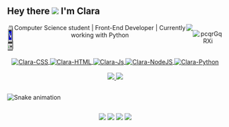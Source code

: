 ## Hey there <img src=https://github.com/TheDudeThatCode/TheDudeThatCode/blob/master/Assets/Hi.gif width="28"> I'm Clara

<div align="center" style="display: flex">
  <img src=https://raw.githubusercontent.com/TheDudeThatCode/TheDudeThatCode/master/Assets/PC.gif width="15"> Computer Science student | Front-End Developer | Currently working with Python <img src=https://raw.githubusercontent.com/TheDudeThatCode/TheDudeThatCode/master/Assets/powerup.gif width="15"> <br><br>
  
   ![pcqrGqRXi](https://user-images.githubusercontent.com/71668698/189731939-abc9e4f9-7623-47b4-b1c3-a8d721678268.gif)
   
</div>

<div align="center" style="display: inline_block"><br>
  <a href="https://www.youtube.com/watch?v=dQw4w9WgXcQ">
    <img align="center" alt="Clara-CSS" src="https://img.shields.io/badge/CSS3-1572B6?style=for-the-badge&logo=css3&logoColor=black&color=pink">
    <img align="center" alt="Clara-HTML" src="https://img.shields.io/badge/HTML5-E34F26?style=for-the-badge&logo=html5&logoColor=black&color=pink">
    <img align="center" alt="Clara-Js" src="https://img.shields.io/badge/JavaScript-F7DF1E?style=for-the-badge&logo=javascript&logoColor=black&color=pink">
    <img align="center" alt="Clara-NodeJS" src="https://img.shields.io/badge/Node.js-43853D?style=for-the-badge&logo=node.js&logoColor=black&color=pink">
    <img align="center" alt="Clara-Python" src="https://img.shields.io/badge/Python-FFD43B?style=for-the-badge&logo=python&logoColor=black&color=pink">
  </a>
</div>
<br>

<div align="center">
  <a href="https://github.com/clairos">
    <img height="150em" src="https://github-readme-stats.vercel.app/api?username=clairos&show_icons=true&theme=dracula&hide=contribs,issues"/>
    <img height="150em" src="https://github-readme-stats.vercel.app/api/top-langs/?username=clairos&layout=compact&langs_count=7&theme=dracula"/>
  </a>
</div>

##

![Snake animation](https://github.com/clairos/clairos/blob/output/github-contribution-grid-snake.svg)

##


<div align="center"> 
  <a href=""><img src="https://img.shields.io/badge/LinkedIn-0077B5?style=for-the-badge&logo=linkedin&logoColor=black&color=pink"></a>
  <a href="mailto:aclarabrusa@gmail.com"><img src="https://img.shields.io/badge/-Gmail-%23333?style=for-the-badge&logo=gmail&logoColor=black&color=pink" target="_blank"></a>
  <a href="https://instagram.com/claeruh" target="_blank"><img src="https://img.shields.io/badge/-Instagram-%23E4405F?style=for-the-badge&logo=instagram&logoColor=black&color=pink" target="_blank"></a>
  <a href="https://open.spotify.com/user/xuekkld08hrqufar221luzcm7?si=93cc99bdb9944fb5"><img src="https://img.shields.io/badge/Spotify-1ED760?&style=for-the-badge&logo=spotify&logoColor=black&color=pink" target="_blank"></a>
</div>
